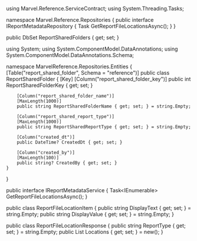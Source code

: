 using Marvel.Reference.ServiceContract;
using System.Threading.Tasks;

namespace Marvel.Reference.Repositories
{
    public interface IReportMetadataRepository
    {
        Task<ReportFileLocationResponse> GetReportFileLocationsAsync();
    }
}









public DbSet<ReportSharedFolder> ReportSharedFolders { get; set; }




using System;
using System.ComponentModel.DataAnnotations;
using System.ComponentModel.DataAnnotations.Schema;

namespace MarvelReference.Repositories.Entities
{
    [Table("report_shared_folder", Schema = "reference")]
    public class ReportSharedFolder
    {
        [Key]
        [Column("report_shared_folder_key")]
        public int ReportSharedFolderKey { get; set; }

        [Column("report_shared_folder_name")]
        [MaxLength(1000)]
        public string ReportSharedFolderName { get; set; } = string.Empty;

        [Column("report_shared_report_type")]
        [MaxLength(1000)]
        public string ReportSharedReportType { get; set; } = string.Empty;

        [Column("created_dt")]
        public DateTime? CreatedDt { get; set; }

        [Column("created_by")]
        [MaxLength(100)]
        public string? CreatedBy { get; set; }
    }
}












public interface IReportMetadataService
{
    Task<IEnumerable<ReportFileLocationResponse>> GetReportFileLocationsAsync();
}






public class ReportFileLocationItem
{
    public string DisplayText { get; set; } = string.Empty;
    public string DisplayValue { get; set; } = string.Empty;
}



public class ReportFileLocationResponse
{
    public string ReportType { get; set; } = string.Empty;
    public List<ReportFileLocationItem> Locations { get; set; } = new();
}
